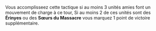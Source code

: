 Vous accomplisseez cette tactique si au moins 3 unités amies font un mouvement de charge à ce tour, Si au moins 2 de ces unités sont des __Érinyes__ ou des __Sœurs du Massacre__ vous marquez 1 point de victoire supplémentaire.